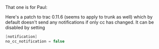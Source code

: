 That one is for Paul:

Here's a patch to trac 0.11.6 (seems to apply to trunk as well) which by default doesn't send any notifications if only cc has changed. It can be disabled by setting

```scala
[notification]
no_cc_notification = false
```
